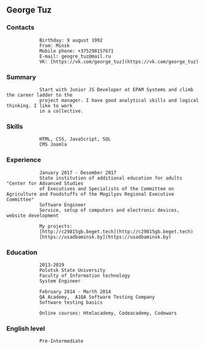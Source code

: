 ##               George Tuz

### Contacts
                Birthday: 9 august 1992
                From: Minsk
                Mobile phone: +375298157671
                E-mail: geogre_tuz@mail.ru
                VK: [https://vk.com/george_tuz](https://vk.com/george_tuz)

### Summary
                Start with Junior JS Developer at EPAM Systems and climb the career ladder to the 
                project manager. I have good analytical skills and logical thinking. I like to work 
                in a collective.

### Skills
                HTML, CSS, JavaScript, SQL
                CMS Joomla

### Experience
                January 2017 - Desember 2017
                State institution of additional education for adults "Center for Advanced Studies 
                of Executives and Specialists of the Committee on Agriculture and Foodstuffs of the Mogilyov Regional Executive Committee"
                Software Engineer
                Service, setup of computers and electronic devices, website development

                My projects:
                [http://c29815gb.beget.tech](http://c29815gb.beget.tech)
                [https://usadbaminsk.by](https://usadbaminsk.by)

### Education
                2013-2019
                Polotsk State University
                Faculty of Information technology
                System Engineer

                February 2014 - Marth 2014
                QA Academy,  A1QA Software Testing Company
                Software testing basics 

                Online courses: Htmlacademy, Codeacademy, Codewars

### English level
                Pre-Intermediate